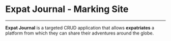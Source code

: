 # Expat Journal - Marking Site

---

**Expat Journal** is a targeted CRUD application that allows **expatriates** a platform from which they can share their adventures around the globe.
